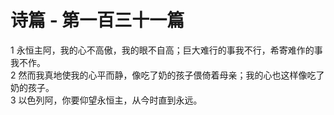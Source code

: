 # 诗篇 - 第一百三十一篇
  
 1 永恒主阿，我的心不高傲，我的眼不自高；巨大难行的事我不行，希寄难作的事我不作。  
 2 然而我真地使我的心平而静，像吃了奶的孩子偎倚着母亲；我的心也这样像吃了奶的孩子。  
 3 以色列阿，你要仰望永恒主，从今时直到永远。